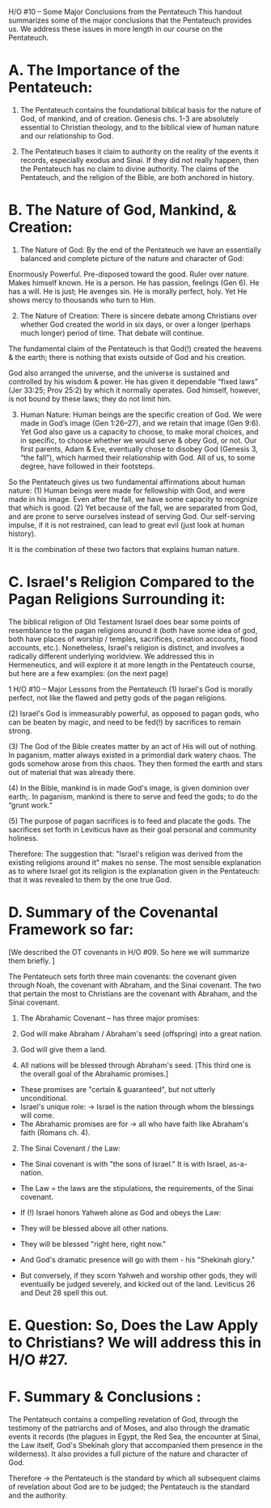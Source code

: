 H/O #10 – Some Major Conclusions from the Pentateuch
This handout summarizes some of the major conclusions that the Pentateuch provides us. We address these issues in more length in our course on the Pentateuch.

# A. The Importance of the Pentateuch:

1. The Pentateuch contains the foundational biblical basis for the nature of God, of mankind, and of creation. Genesis chs. 1-3 are absolutely essential to Christian theology, and to the biblical view of human nature and our relationship to God.

2. The Pentateuch bases it claim to authority on the reality of the events it records, especially exodus and Sinai. If they did not really happen, then the Pentateuch has no claim to divine authority. The claims of the Pentateuch, and the religion of the Bible, are both anchored in history.

# B. The Nature of God, Mankind, & Creation:

1. The Nature of God: By the end of the Pentateuch we have an essentially balanced and complete picture of the nature and character of God:

 Enormously Powerful. Pre-disposed toward the good.
 Ruler over nature. Makes himself known.
 He is a person. He has passion, feelings (Gen 6). He has a will. He is just; He avenges sin. He is morally perfect, holy. Yet He shows mercy to thousands who turn to Him.

2. The Nature of Creation: There is sincere debate among Christians over whether God created the world in six days, or over a longer (perhaps much longer) period of time. That debate will continue.

The fundamental claim of the Pentateuch is that God(!) created the heavens & the earth; there is nothing that exists outside of God and his creation.

God also arranged the universe, and the universe is sustained and controlled by his wisdom & power. He has given it dependable “fixed laws” (Jer 33:25; Prov 25:2) by which it normally operates. God himself, however, is not bound by these laws; they do not limit him.

3. Human Nature: Human beings are the specific creation of God. We were made in God’s image (Gen 1:26–27), and we retain that image (Gen 9:6). Yet God also gave us a capacity to choose, to make moral choices, and in specific, to choose whether we would serve & obey God, or not. Our first parents, Adam & Eve, eventually chose to disobey God (Genesis 3, “the fall”), which harmed their relationship with God. All of us, to some degree, have followed in their footsteps.

 So the Pentateuch gives us two fundamental affirmations about human nature:
(1) Human beings were made for fellowship with God, and were made in his image. Even after the fall, we have some capacity to recognize that which is good.
(2) Yet because of the fall, we are separated from God, and are prone to serve ourselves instead of serving God. Our self-serving impulse, if it is not restrained, can lead to great evil (just look at human history).

 It is the combination of these two factors that explains human nature.

# C. Israel's Religion Compared to the Pagan Religions Surrounding it:

The biblical religion of Old Testament Israel does bear some points of resemblance to the pagan religions around it (both have some idea of god, both have places of worship / temples, sacrifices, creation accounts, flood accounts, etc.). Nonetheless, Israel's religion is distinct, and involves a radically different underlying worldview. We addressed this in Hermeneutics, and will explore it at more length in the Pentateuch course, but here are a few examples: (on the next page)

 1 H/O #10 – Major Lessons from the Pentateuch
(1) Israel's God is morally perfect, not like the flawed and petty gods of the pagan religions.

(2) Israel's God is immeasurably powerful, as opposed to pagan gods, who can be beaten by magic, and need to be fed(!) by sacrifices to remain strong.

(3) The God of the Bible creates matter by an act of His will out of nothing. In paganism, matter always existed in a primordial dark watery chaos. The gods somehow arose from this chaos. They then formed the earth and stars out of material that was already there.

(4) In the Bible, mankind is in made God's image, is given dominion over earth;.
 In paganism, mankind is there to serve and feed the gods; to do the “grunt work.”

(5) The purpose of pagan sacrifices is to feed and placate the gods.
 The sacrifices set forth in Leviticus have as their goal personal and community holiness.

Therefore:
The suggestion that: "Israel's religion was derived from the existing religions around it" makes no sense. The most sensible explanation as to where Israel got its religion is the explanation given in the Pentateuch: that it was revealed to them by the one true God.

# D. Summary of the Covenantal Framework so far:
[We described the OT covenants in H/O #09. So here we will summarize them briefly. ]

The Pentateuch sets forth three main covenants: the covenant given through Noah, the covenant with Abraham, and the Sinai covenant. The two that pertain the most to Christians are the covenant with Abraham, and the Sinai covenant.

1. The Abrahamic Covenant – has three major promises:

1. God will make Abraham / Abraham's seed (offspring) into a great nation.
2. God will give them a land.
3. All nations will be blessed through Abraham's seed.
 [This third one is the overall goal of the Abrahamic promises.]

 * These promises are "certain & guaranteed", but not utterly unconditional.
 * Israel's unique role: → Israel is the nation through whom the blessings will come.
 * The Abrahamic promises are for → all who have faith like Abraham's faith (Romans ch. 4).

2. The Sinai Covenant / the Law:
 * The Sinai covenant is with "the sons of Israel." It is with Israel, as-a-nation.
 * The Law = the laws are the stipulations, the requirements, of the Sinai covenant.

 * If (!) Israel honors Yahweh alone as God and obeys the Law:
 * They will be blessed above all other nations.
 * They will be blessed "right here, right now."
 * And God's dramatic presence will go with them - his "Shekinah glory."
 * But conversely, if they scorn Yahweh and worship other gods, they will eventually be judged severely, and kicked out of the land. Leviticus 26 and Deut 28 spell this out.

# E. Question: So, Does the Law Apply to Christians? We will address this in H/O #27.

# F. Summary & Conclusions :
The Pentateuch contains a compelling revelation of God, through the testimony of the patriarchs and of Moses, and also through the dramatic events it records (the plagues in Egypt, the Red Sea, the encounter at Sinai, the Law itself, God's Shekinah glory that accompanied them presence in the wilderness). It also provides a full picture of the nature and character of God.

Therefore → the Pentateuch is the standard by which all subsequent claims of revelation about God are to be judged; the Pentateuch is the standard and the authority.

